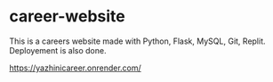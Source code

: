 # career-website
This is a careers website made with Python, Flask, MySQL, Git, Replit. Deployement is also done.

https://yazhinicareer.onrender.com/
